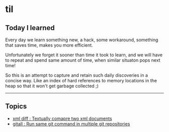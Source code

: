 # til

## Today I learned

Every day we learn something new, a hack, some workaround, something that saves time, makes you more efficient.

Unfortunately we forget it sooner than time it took to learn, and we will have to repeat and spend same amount of time, when similar situaton pops next time!

So this is an attempt to capture and retain such daily discoveries in a concise way. Like an index of hard references to memory locations in the heap so that it won't get garbage collected ;)

---

## Topics

- [xml diff : Textually comapre two xml documents ](xml-diff.md)
- [gitall : Run same git command in multiple git repositories ](gitall.md)
